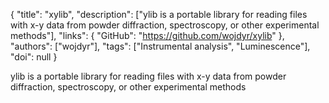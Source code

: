 {
  "title": "xylib",
  "description": ["ylib is a portable library for reading files with x-y data from powder diffraction, spectroscopy, or other experimental methods"],
  "links": {
    "GitHub": "https://github.com/wojdyr/xylib"
  },
  "authors": ["wojdyr"],
  "tags": ["Instrumental analysis", "Luminescence"],
  "doi": null
}

<!-- Generated by csv2md.R – do not edit by hand -->

ylib is a portable library for reading files with x-y data from powder diffraction, spectroscopy, or other experimental methods
